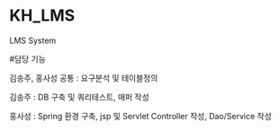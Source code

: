 # KH_LMS
LMS System


#담당 기능


김송주, 홍사성 공통 : 요구분석 및 테이블정의


김송주 : DB 구축 및 쿼리테스트, 매퍼 작성


홍사성 : Spring 환경 구축, jsp 및 Servlet Controller 작성, Dao/Service 작성
